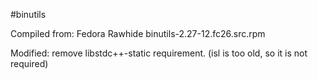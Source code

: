 #binutils

Compiled from: Fedora Rawhide binutils-2.27-12.fc26.src.rpm

Modified: remove libstdc++-static requirement.  (isl is too old, so it is not required)
